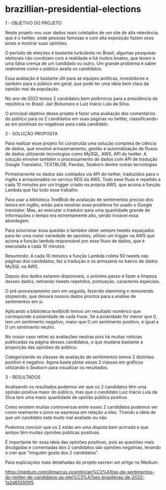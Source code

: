 # brazillian-presidential-elections

1 - OBJETIVO DO PROJETO 

 

Neste projeto vou usar dados reais coletados de um site de alta relevância, que é o twitter, onde pessoas famosas e com alta exposição fazem seus posts e mostrar suas opiniões.  

O período de eleições é bastante turbulento no Brasil, algumas pesquisas eleitorais não condizem com a realidade e há muitos boatos, que levam a uma falsa crença de um candidato ou outro. Um grande problema é saber realmente como o público avalia os candidatos. 

Essa avaliação é bastante útil para as equipes políticas, investidores e também para o público em geral, que pode ter uma ideia bem clara da opinião real da população.  

No ano de 2022 temos 2 candidatos bem polêmicos para a presidência da república no Brasil: Jair Bolsonaro e Luiz Inácio Lula da Silva. 

O principal objetivo desse projeto é fazer uma avaliação dos comentários do público para os 2 candidatos em suas páginas no twitter, classificando-as em positivas ou negativas para cada candidato. 

 
 
 

2 - SOLUÇÃO PROPOSTA 

 

Para realizar esse projeto foi construída uma solução completa de ciência de dados, que envolve armazenamento, gestão e automatização de fluxos de dados utilizando tecnologias como MySQL, AWS, API do twitter. A solução envolve também o processamento de dados com API de tradução Google Translator, TEXTBLOB, Pandas, Seaborn dentre outras tecnologias 

Primeiramente os dados são coletados via API do twitter, traduzidos para o inglês e armazenados no serviço RDS da AWS. Todo esse fluxo é repetido a cada 10 minutos por um trigger criado na própria AWS, que aciona a função Lambda que faz todo esse trabalho.  

Para usar a biblioteca TextBlob de avaliação de sentimentos preciso dos textos em inglês, então para resolver esse problema foi usado o Google translator. Mas, ao executar o tradutor para uma quantidade grande de informações o tempo era extremamente alto, sendo inviável essa abordagem. 

Para solucionar essa questão e também obter sempre tweets espaçados para ter uma maior variedade de opiniões, utilizei um trigger na AWS que aciona a função lambda responsável por esse fluxo de dados, que é executada a cada 10 minutos 

Resumindo: A cada 10 minutos a função Lambda coleta 50 tweets nas páginas dos candidatos, faz a tradução e os armazena no banco de dados MySQL na AWS. 

 

Depois dos dados estarem disponíveis, o próximo passo é fazer a limpeza desses dados, retirando tweets repetidos, pontuação, caracteres especiais.  

O pré-processamento vem em seguida, fazendo stemming e removendo stopwords, que deixará nossos dados prontos para a análise de sentimentos em si. 

Aplicando a biblioteca textblolb temos um resultado numérico que corresponde a polaridade de cada frase. Se a polaridade for menor que 0, tem um sentimento negativo, maior que 0 um sentimento positivo, e igual a 0 um sentimento neutro. 

No nosso caso retirei as avaliações neutras pois há muitas notícias publicadas na página desses candidatos, o que mudaria bastante a proporção das opiniões do público. 

Categorizando as classes de avaliação de sentimentos temos 2 distintas: positivo e negativo. Agora basta plotar essas 2 classes em gráficos utilizando o Seaborn para visualizar os resultados. 

 
 
 

3 - RESULTADOS 

Analisando os resultados podemos ver que os 2 candidatos têm uma opinião positiva maior do público, mas que o candidato Luiz Inácio Lula da Silva tem uma maior quantidade de opinião pública positiva. 

Como existem muitas controversas entre esses 2 candidatos pudemos ver como realmente o povo se expressa em relação a eles. Tirando a ideia de que um candidato está muito mal avaliado ou não. 

Podemos concluir que os 2 estão em uma disputa bem acirrada e que ambos têm muitas opiniões públicas positivas. 

É importante ter essa ideia das opiniões positivas, pois as questões mais divulgadas e comentadas dos 2 candidatos são opiniões negativas, levando a crer que “ninguém gosta dos 2 candidatos”. 

 

Para explicações mais detalhadas do projeto escrevi um artigo no Medium: 

 https://medium.com/@marcus.vicentini/an%C3%A1lise-de-sentimentos-do-twitter-de-candidatos-as-elei%C3%A7oes-brasileiras-de-2022-1a2d6555f0f5 

 

 
